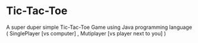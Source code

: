 # Tic-Tac-Toe
A super duper simple Tic-Tac-Toe Game using Java programming language ( SinglePlayer [vs computer] , Mutiplayer [vs player next to you] )
